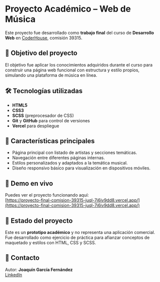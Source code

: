 # Proyecto Académico – Web de Música

Este proyecto fue desarrollado como **trabajo final** del curso de **Desarrollo Web** en [CoderHouse](https://www.coderhouse.com/), comisión 39315.

## 🎯 Objetivo del proyecto
El objetivo fue aplicar los conocimientos adquiridos durante el curso para construir una página web funcional con estructura y estilo propios, simulando una plataforma de música en línea.

## 🛠️ Tecnologías utilizadas
- **HTML5**
- **CSS3**
- **SCSS** (preprocesador de CSS)
- **Git** y **GitHub** para control de versiones
- **Vercel** para despliegue

## 📌 Características principales
- Página principal con listado de artistas y secciones temáticas.
- Navegación entre diferentes páginas internas.
- Estilos personalizados y adaptados a la temática musical.
- Diseño responsivo básico para visualización en dispositivos móviles.

## 🚀 Demo en vivo
Puedes ver el proyecto funcionando aquí:  
[https://proyecto-final-comision-39315-juql-7i6iv9dd8.vercel.app/](https://proyecto-final-comision-39315-juql-7i6iv9dd8.vercel.app/)

## 📂 Estado del proyecto
Este es un **prototipo académico** y no representa una aplicación comercial. Fue desarrollado como ejercicio de práctica para afianzar conceptos de maquetado y estilos con HTML, CSS y SCSS.

## 📧 Contacto
Autor: **Joaquín García Fernández**  
[LinkedIn](https://www.linkedin.com/in/joaquin-garcia-fernandez)
